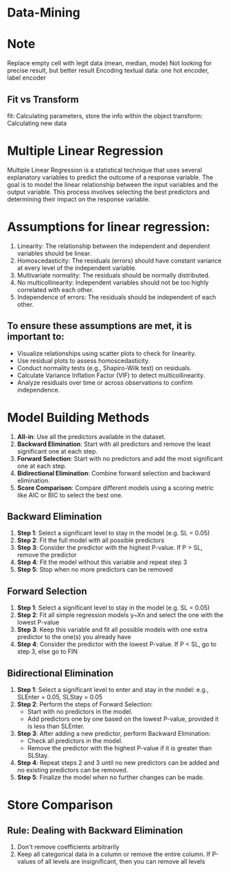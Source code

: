 # Data-Mining

# Note
Replace empty cell with legit data (mean, median, mode)
Not looking for precise result, but better result
Encoding textual data: one hot encoder, label encoder

## Fit vs Transform
fit: Calculating parameters, store the info within the object 
transform: Calculating new data

# Multiple Linear Regression
Multiple Linear Regression is a statistical technique that uses several explanatory variables to predict the outcome of a response variable. The goal is to model the linear relationship between the input variables and the output variable. This process involves selecting the best predictors and determining their impact on the response variable.

# Assumptions for linear regression:
1. Linearity: The relationship between the independent and dependent variables should be linear.
2. Homoscedasticity: The residuals (errors) should have constant variance at every level of the independent variable.
3. Multivariate normality: The residuals should be normally distributed.
4. No multicollinearity: Independent variables should not be too highly correlated with each other.
5. Independence of errors: The residuals should be independent of each other.

## To ensure these assumptions are met, it is important to:
- Visualize relationships using scatter plots to check for linearity.
- Use residual plots to assess homoscedasticity.
- Conduct normality tests (e.g., Shapiro-Wilk test) on residuals.
- Calculate Variance Inflation Factor (VIF) to detect multicollinearity.
- Analyze residuals over time or across observations to confirm independence.

# Model Building Methods
1. **All-in**: Use all the predictors available in the dataset.
2. **Backward Elimination**: Start with all predictors and remove the least significant one at each step.
3. **Forward Selection**: Start with no predictors and add the most significant one at each step.
4. **Bidirectional Elimination**: Combine forward selection and backward elimination.
5. **Score Comparison**: Compare different models using a scoring metric like AIC or BIC to select the best one.

## **Backward Elimination**
1. **Step 1**: Select a significant level to stay in the model (e.g. SL = 0.05)
2. **Step 2**: Fit the full model with all possible predictors
3. **Step 3**: Consider the predictor with the highest P-value. If P > SL, remove the predictor
4. **Step 4**: Fit the model without this variable and repeat step 3
5. **Step 5**: Stop when no more predictors can be removed

## **Forward Selection**
1. **Step 1**: Select a significant level to stay in the model (e.g. SL = 0.05)
2. **Step 2**: Fit all simple regression models y~Xn and select the one with the lowest P-value
3. **Step 3**: Keep this variable and fit all possible models with one extra predictor to the one(s) you already have
4. **Step 4**: Consider the predictor with the lowest P-value. If P < SL, go to step 3, else go to FIN

## **Bidirectional Elimination**
1. **Step 1**: Select a significant level to enter and stay in the model: e.g., SLEnter = 0.05, SLStay = 0.05
2. **Step 2**: Perform the steps of Forward Selection:
   - Start with no predictors in the model.
   - Add predictors one by one based on the lowest P-value, provided it is less than SLEnter.
3. **Step 3**: After adding a new predictor, perform Backward Elimination:
   - Check all predictors in the model.
   - Remove the predictor with the highest P-value if it is greater than SLStay.
4. **Step 4**: Repeat steps 2 and 3 until no new predictors can be added and no existing predictors can be removed.
5. **Step 5**: Finalize the model when no further changes can be made.

# Store Comparison

## Rule: Dealing with Backward Elimination
1. Don't remove coefficients arbitrarily
2. Keep all categorical data in a column or remove the entire column. If P-values of all levels are insignificant, then you can remove all levels
